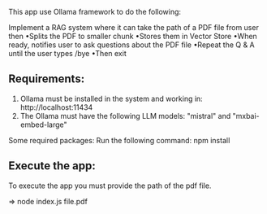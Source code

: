This app use Ollama framework to do the following:

Implement a RAG system where it can take the path of a PDF file from user then
•Splits the PDF to smaller chunk
•Stores them in Vector Store
•When ready, notifies user to ask questions about the PDF file
•Repeat the Q & A until the user types /bye
•Then exit

Requirements:
-------------
1. Ollama must be installed in the system and working in: http://localhost:11434
2. The Ollama must have the following LLM models: "mistral" and "mxbai-embed-large"

Some required packages:
Run the following command:
npm install 

Execute the app:
----------------
To execute the app you must provide the path of the pdf file.

=> node index.js file.pdf

